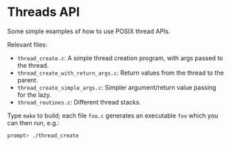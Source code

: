 
# Threads API

Some simple examples of how to use POSIX thread APIs.

Relevant files:
- `thread_create.c`: A simple thread creation program, with args passed to the
thread. 
- `thread_create_with_return_args.c`: Return values from the thread to the
parent.
- `thread_create_simple_args.c`: Simpler argument/return value passing for the
lazy. 
- `thread_routines.c`: Different thread stacks. 


Type `make` to build; each file `foo.c` generates an executable `foo` which
you can then run, e.g.:

```sh
prompt> ./thread_create
```

